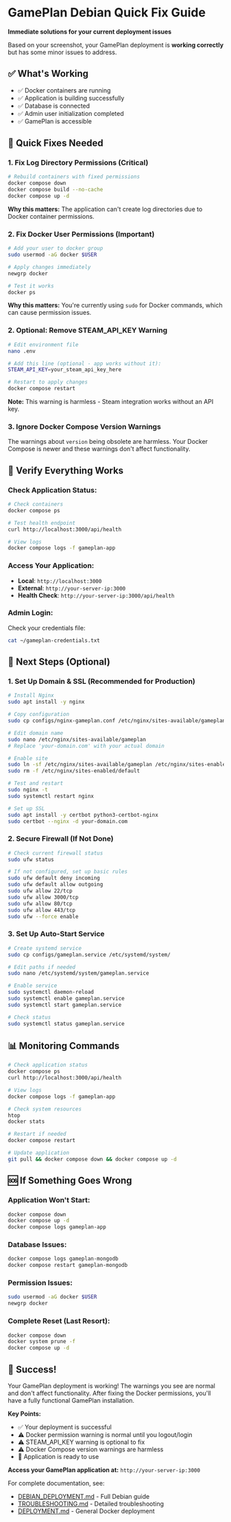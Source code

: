 # GamePlan Debian Quick Fix Guide

**Immediate solutions for your current deployment issues**

Based on your screenshot, your GamePlan deployment is **working correctly** but has some minor issues to address.

## ✅ What's Working
- ✅ Docker containers are running
- ✅ Application is building successfully
- ✅ Database is connected
- ✅ Admin user initialization completed
- ✅ GamePlan is accessible

## 🔧 Quick Fixes Needed

### **1. Fix Log Directory Permissions (Critical)**
```bash
# Rebuild containers with fixed permissions
docker compose down
docker compose build --no-cache
docker compose up -d
```

**Why this matters:** The application can't create log directories due to Docker container permissions.

### **2. Fix Docker User Permissions (Important)**
```bash
# Add your user to docker group
sudo usermod -aG docker $USER

# Apply changes immediately
newgrp docker

# Test it works
docker ps
```

**Why this matters:** You're currently using `sudo` for Docker commands, which can cause permission issues.

### **2. Optional: Remove STEAM_API_KEY Warning**
```bash
# Edit environment file
nano .env

# Add this line (optional - app works without it):
STEAM_API_KEY=your_steam_api_key_here

# Restart to apply changes
docker compose restart
```

**Note:** This warning is harmless - Steam integration works without an API key.

### **3. Ignore Docker Compose Version Warnings**
The warnings about `version` being obsolete are harmless. Your Docker Compose is newer and these warnings don't affect functionality.

## 🎯 Verify Everything Works

### **Check Application Status:**
```bash
# Check containers
docker compose ps

# Test health endpoint
curl http://localhost:3000/api/health

# View logs
docker compose logs -f gameplan-app
```

### **Access Your Application:**
- **Local**: `http://localhost:3000`
- **External**: `http://your-server-ip:3000`
- **Health Check**: `http://your-server-ip:3000/api/health`

### **Admin Login:**
Check your credentials file:
```bash
cat ~/gameplan-credentials.txt
```

## 🚀 Next Steps (Optional)

### **1. Set Up Domain & SSL (Recommended for Production)**
```bash
# Install Nginx
sudo apt install -y nginx

# Copy configuration
sudo cp configs/nginx-gameplan.conf /etc/nginx/sites-available/gameplan

# Edit domain name
sudo nano /etc/nginx/sites-available/gameplan
# Replace 'your-domain.com' with your actual domain

# Enable site
sudo ln -sf /etc/nginx/sites-available/gameplan /etc/nginx/sites-enabled/
sudo rm -f /etc/nginx/sites-enabled/default

# Test and restart
sudo nginx -t
sudo systemctl restart nginx

# Set up SSL
sudo apt install -y certbot python3-certbot-nginx
sudo certbot --nginx -d your-domain.com
```

### **2. Secure Firewall (If Not Done)**
```bash
# Check current firewall status
sudo ufw status

# If not configured, set up basic rules
sudo ufw default deny incoming
sudo ufw default allow outgoing
sudo ufw allow 22/tcp
sudo ufw allow 3000/tcp
sudo ufw allow 80/tcp
sudo ufw allow 443/tcp
sudo ufw --force enable
```

### **3. Set Up Auto-Start Service**
```bash
# Create systemd service
sudo cp configs/gameplan.service /etc/systemd/system/

# Edit paths if needed
sudo nano /etc/systemd/system/gameplan.service

# Enable service
sudo systemctl daemon-reload
sudo systemctl enable gameplan.service
sudo systemctl start gameplan.service

# Check status
sudo systemctl status gameplan.service
```

## 📊 Monitoring Commands

```bash
# Check application status
docker compose ps
curl http://localhost:3000/api/health

# View logs
docker compose logs -f gameplan-app

# Check system resources
htop
docker stats

# Restart if needed
docker compose restart

# Update application
git pull && docker compose down && docker compose up -d
```

## 🆘 If Something Goes Wrong

### **Application Won't Start:**
```bash
docker compose down
docker compose up -d
docker compose logs gameplan-app
```

### **Database Issues:**
```bash
docker compose logs gameplan-mongodb
docker compose restart gameplan-mongodb
```

### **Permission Issues:**
```bash
sudo usermod -aG docker $USER
newgrp docker
```

### **Complete Reset (Last Resort):**
```bash
docker compose down
docker system prune -f
docker compose up -d
```

## 🎉 Success!

Your GamePlan deployment is working! The warnings you see are normal and don't affect functionality. After fixing the Docker permissions, you'll have a fully functional GamePlan installation.

**Key Points:**
- ✅ Your deployment is successful
- ⚠️ Docker permission warning is normal until you logout/login
- ⚠️ STEAM_API_KEY warning is optional to fix
- ⚠️ Docker Compose version warnings are harmless
- 🚀 Application is ready to use

**Access your GamePlan application at:** `http://your-server-ip:3000`

For complete documentation, see:
- [DEBIAN_DEPLOYMENT.md](DEBIAN_DEPLOYMENT.md) - Full Debian guide
- [TROUBLESHOOTING.md](TROUBLESHOOTING.md) - Detailed troubleshooting
- [DEPLOYMENT.md](DEPLOYMENT.md) - General Docker deployment

